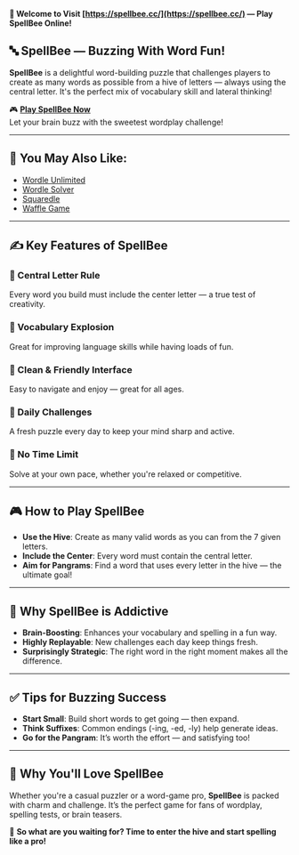 **🐝 Welcome to Visit [https://spellbee.cc/](https://spellbee.cc/) — Play SpellBee Online!**

## 🔤 SpellBee — Buzzing With Word Fun!

**SpellBee** is a delightful word-building puzzle that challenges players to create as many words as possible from a hive of letters — always using the central letter. It's the perfect mix of vocabulary skill and lateral thinking!

🎮 **[Play SpellBee Now](https://spellbee.cc/)**  
Let your brain buzz with the sweetest wordplay challenge!

---

## 🍯 You May Also Like:

- [Wordle Unlimited](https://wordleunlimited.club/)
- [Wordle Solver](https://wordlesolver.cc/)
- [Squaredle](https://squaredle.uk/)
- [Waffle Game](https://wafflegames.cc/)

---

## ✍️ Key Features of SpellBee

### 🧩 Central Letter Rule  
Every word you build must include the center letter — a true test of creativity.

### 📖 Vocabulary Explosion  
Great for improving language skills while having loads of fun.

### 🐝 Clean & Friendly Interface  
Easy to navigate and enjoy — great for all ages.

### 📆 Daily Challenges  
A fresh puzzle every day to keep your mind sharp and active.

### 🚫 No Time Limit  
Solve at your own pace, whether you're relaxed or competitive.

---

## 🎮 How to Play SpellBee

- **Use the Hive**: Create as many valid words as you can from the 7 given letters.
- **Include the Center**: Every word must contain the central letter.
- **Aim for Pangrams**: Find a word that uses every letter in the hive — the ultimate goal!

---

## 🌟 Why SpellBee is Addictive

- **Brain-Boosting**: Enhances your vocabulary and spelling in a fun way.
- **Highly Replayable**: New challenges each day keep things fresh.
- **Surprisingly Strategic**: The right word in the right moment makes all the difference.

---

## ✅ Tips for Buzzing Success

- **Start Small**: Build short words to get going — then expand.
- **Think Suffixes**: Common endings (-ing, -ed, -ly) help generate ideas.
- **Go for the Pangram**: It’s worth the effort — and satisfying too!

---

## 💖 Why You'll Love SpellBee

Whether you're a casual puzzler or a word-game pro, **SpellBee** is packed with charm and challenge. It’s the perfect game for fans of wordplay, spelling tests, or brain teasers.

🐝 **So what are you waiting for? Time to enter the hive and start spelling like a pro!**
